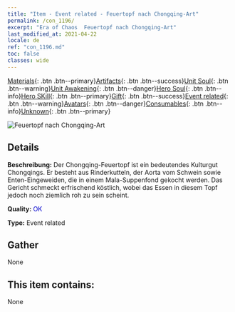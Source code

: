 ```yaml
---
title: "Item - Event related - Feuertopf nach Chongqing-Art"
permalink: /con_1196/
excerpt: "Era of Chaos  Feuertopf nach Chongqing-Art"
last_modified_at: 2021-04-22
locale: de
ref: "con_1196.md"
toc: false
classes: wide
---
```

 [Materials](/ItemsDE/){: .btn .btn--primary}[Artifacts](/ItemsDE/Artifacts/){: .btn .btn--success}[Unit Soul](/ItemsDE/UnitSoul/){: .btn .btn--warning}[Unit Awakening](/ItemsDE/UnitAwakening/){: .btn .btn--danger}[Hero Soul](/ItemsDE/HeroSoul/){: .btn .btn--info}[Hero SKill](/ItemsDE/HeroSkill/){: .btn .btn--primary}[Gift](/ItemsDE/Gift/){: .btn .btn--success}[Event related](/ItemsDE/Events/){: .btn .btn--warning}[Avatars](/ItemsDE/Avatars/){: .btn .btn--danger}[Consumables](/ItemsDE/Consumables/){: .btn .btn--info}[Unknown](/ItemsDE/Unknown/){: .btn .btn--primary}

 ![Feuertopf nach Chongqing-Art](/images/t/i_81521111.png)

## Details
 **Beschreibung:** Der Chongqing-Feuertopf ist ein bedeutendes Kulturgut Chongqings. Er besteht aus Rinderkutteln, der Aorta vom Schwein sowie Enten-Eingeweiden, die in einem Mala-Suppenfond gekocht werden. Das Gericht schmeckt erfrischend köstlich, wobei das Essen in diesem Topf jedoch noch ziemlich roh zu sein scheint.

 **Quality:** <span style="color: #0000CD">OK</span>

 **Type:** Event related

## Gather

  None

## This item contains:

  None


